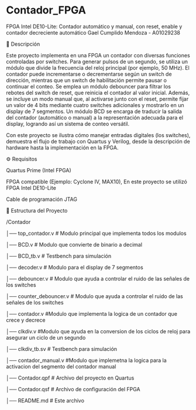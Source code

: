 # Contador_FPGA
FPGA Intel DE10-Lite: Contador automático y manual, con reset, enable y contador decreciente automático
Gael Cumplido Mendoza - A01029238

📌 Descripción

Este proyecto implementa en una FPGA un contador con diversas funciones controladas por switches. Para generar pulsos de un segundo, se utiliza un módulo que divide la frecuencia del reloj principal (por ejemplo, 50 MHz). El contador puede incrementarse o decrementarse según un switch de dirección, mientras que un switch de habilitación permite pausar o continuar el conteo. Se emplea un módulo debouncer para filtrar los rebotes del switch de reset, que reinicia el contador al valor inicial. Además, se incluye un modo manual que, al activarse junto con el reset, permite fijar un valor de 4 bits mediante cuatro switches adicionales y mostrarlo en un display de 7 segmentos. Un módulo BCD se encarga de traducir la salida del contador (automático o manual) a la representación adecuada para el display, logrando así un sistema de conteo versátil.

Con este proyecto se ilustra cómo manejar entradas digitales (los switches),  demuestra el flujo de trabajo con Quartus y Verilog, desde la descripción de hardware hasta la implementación en la FPGA.

⚙️ Requisitos

Quartus Prime (Intel FPGA)

FPGA compatible (Ejemplo: Cyclone IV, MAX10), En este proyecto se utilizó FPGA Intel DE10-Lite

Cable de programación JTAG

📂 Estructura del Proyecto

/Contador

│── top_contador.v # Modulo principal que implementa todos los modulos

│── BCD.v # Modulo que convierte de binario a decimal

│── BCD_tb.v # Testbench para simulación

│── decoder.v # Modulo para el display de 7 segmentos

│── debouncer.v # Modulo que ayuda a controlar el ruido de las señales de los switches

│── counter_debouncer.v # Modulo que ayuda a controlar el ruido de las señales de los switches

│── contador.v #Modulo que implementa la logica de un contador que crece y decrece

│── clkdiv.v #Modulo que ayuda en la conversion de los ciclos de reloj para asegurar un ciclo de un segundo

│── clkdiv_tb.sv # Testbench para simulación

│── contador_manual.v #Modulo que implemetna la logica para la activacion del segmento del contador manual

│── Contador.qpf # Archivo del proyecto en Quartus

│── Contador.qsf # Archivo de configuración del FPGA

│── README.md # Este archivo
